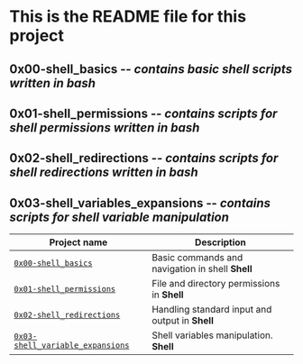 # This is the README file for this project

## 0x00-shell_basics -- *contains basic shell scripts written in bash*

## 0x01-shell_permissions -- *contains scripts for shell permissions written in bash*

## 0x02-shell_redirections -- *contains scripts for shell redirections written in bash*

## 0x03-shell_variables_expansions -- *contains scripts for shell variable manipulation*


| Project name | Description |
| ------------ | ----------- |
| [`0x00-shell_basics`](https://github.com/antonymuga/holberton-system_engineering-devops/tree/master/0x00-shell_basics) | Basic commands and navigation in shell **Shell** |
| [`0x01-shell_permissions`](https://github.com/antonymuga/holberton-system_engineering-devops/tree/master/0x01-shell_permissions) | File and directory permissions in **Shell** |
| [`0x02-shell_redirections`](https://github.com/antonymuga/holberton-system_engineering-devops/tree/master/0x02-shell_redirections) | Handling standard input and output in **Shell** |
| [`0x03-shell_variable_expansions`](https://github.com/antonymuga/holberton-system_engineering-devops/tree/master/0x03-shell_variables_expansions) |Shell variables manipulation. **Shell** |
